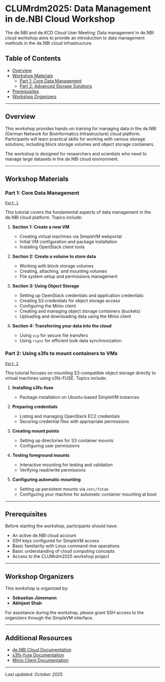 # CLUMrdm2025: Data Management in de.NBI Cloud Workshop

The de.NBI and de.KCD Cloud User Meeting: Data management in de.NBI cloud workshop aims to provide an introduction to data management methods in the de.NBI cloud infrastructure.

## Table of Contents

- [Overview](#overview)
- [Workshop Materials](#workshop-materials)
  - [Part 1: Core Data Management](#part-1-core-data-management)
  - [Part 2: Advanced Storage Solutions](#part-2-advanced-storage-solutions)
- [Prerequisites](#prerequisites)
- [Workshop Organizers](#workshop-organizers)

---

## Overview

This workshop provides hands-on training for managing data in the de.NBI (German Network for Bioinformatics Infrastructure) cloud platform. Participants will learn practical skills for working with various storage solutions, including block storage volumes and object storage containers.

The workshop is designed for researchers and scientists who need to manage large datasets in the de.NBI cloud environment.

---

## Workshop Materials

### Part 1: Core Data Management

[`Part 1`](dm_in_cloud.md)

This tutorial covers the fundamental aspects of data management in the de.NBI cloud platform. Topics include:

1. **Section 1: Create a new VM**
   - Creating virtual machines via SimpleVM webportal
   - Initial VM configuration and package installation
   - Installing OpenStack client tools

2. **Section 2: Create a volume to store data**
   - Working with block storage volumes
   - Creating, attaching, and mounting volumes
   - File system setup and permissions management

3. **Section 3: Using Object Storage**
   - Setting up OpenStack credentials and application credentials
   - Creating S3 credentials for object storage access
   - Configuring the Minio client
   - Creating and managing object storage containers (buckets)
   - Uploading and downloading data using the Minio client

4. **Section 4: Transferring your data into the cloud**
   - Using `scp` for secure file transfers
   - Using `rsync` for efficient bulk data synchronization


### Part 2: Using s3fs to mount containers to VMs

[`Part 2`](dm_in_the_cloud_part2.md)

This tutorial focuses on mounting S3-compatible object storage directly to virtual machines using s3fs-FUSE. Topics include:

1. **Installing s3fs-fuse**
   - Package installation on Ubuntu-based SimpleVM instances

2. **Preparing credentials**
   - Listing and managing OpenStack EC2 credentials
   - Securing credential files with appropriate permissions

3. **Creating mount points**
   - Setting up directories for S3 container mounts
   - Configuring user permissions

4. **Testing foreground mounts**
   - Interactive mounting for testing and validation
   - Verifying read/write permissions

5. **Configuring automatic mounting**
   - Setting up persistent mounts via `/etc/fstab`
   - Configuring your machine for automatic container mounting at boot

---


## Prerequisites

Before starting the workshop, participants should have:

- An active de.NBI cloud account
- SSH keys configured for SimpleVM access
- Basic familiarity with Linux command-line operations
- Basic understanding of cloud computing concepts
- Access to the CLUMrdm2025 workshop project

---

## Workshop Organizers

This workshop is organized by:
- **Sebastian Jünemann**
- **Abhijeet Shah**

For assistance during the workshop, please grant SSH access to the organizers through the SimpleVM interface.

---

## Additional Resources

- [de.NBI Cloud Documentation](https://cloud.denbi.de/)
- [s3fs-fuse Documentation](https://github.com/s3fs-fuse/s3fs-fuse)
- [Minio Client Documentation](https://min.io/docs/minio/linux/reference/minio-mc.html)

---

*Last updated: October 2025*